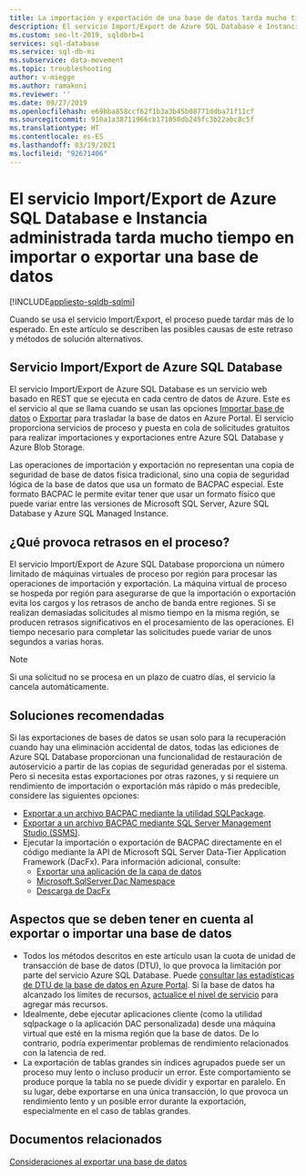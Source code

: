 ```yaml
---
title: La importación y exportación de una base de datos tarda mucho tiempo
description: El servicio Import/Export de Azure SQL Database e Instancia administrada de Azure SQL tarda mucho tiempo en importar o exportar una base de datos
ms.custom: seo-lt-2019, sqldbrb=1
services: sql-database
ms.service: sql-db-mi
ms.subservice: data-movement
ms.topic: troubleshooting
author: v-miegge
ms.author: ramakoni
ms.reviewer: ''
ms.date: 09/27/2019
ms.openlocfilehash: e69bba858ccf62f1b3a3b45b08771ddba71f11cf
ms.sourcegitcommit: 910a1a38711966cb171050db245fc3b22abc8c5f
ms.translationtype: HT
ms.contentlocale: es-ES
ms.lasthandoff: 03/19/2021
ms.locfileid: "92671406"
---
```

# <a name="azure-sql-database-and-managed-instance-importexport-service-takes-a-long-time-to-import-or-export-a-database"></a>El servicio Import/Export de Azure SQL Database e Instancia administrada tarda mucho tiempo en importar o exportar una base de datos

[!INCLUDE[appliesto-sqldb-sqlmi](../includes/appliesto-sqldb-sqlmi.md)]

Cuando se usa el servicio Import/Export, el proceso puede tardar más de lo esperado. En este artículo se describen las posibles causas de este retraso y métodos de solución alternativos.

## <a name="azure-sql-database-importexport-service"></a>Servicio Import/Export de Azure SQL Database

El servicio Import/Export de Azure SQL Database es un servicio web basado en REST que se ejecuta en cada centro de datos de Azure. Este es el servicio al que se llama cuando se usan las opciones [Importar base de datos](database-import.md#using-azure-portal) o [Exportar](./database-import.md#using-azure-portal) para trasladar la base de datos en Azure Portal. El servicio proporciona servicios de proceso y puesta en cola de solicitudes gratuitos para realizar importaciones y exportaciones entre Azure SQL Database y Azure Blob Storage.

Las operaciones de importación y exportación no representan una copia de seguridad de base de datos física tradicional, sino una copia de seguridad lógica de la base de datos que usa un formato de BACPAC especial. Este formato BACPAC le permite evitar tener que usar un formato físico que puede variar entre las versiones de Microsoft SQL Server, Azure SQL Database y Azure SQL Managed Instance.

## <a name="what-causes-delays-in-the-process"></a>¿Qué provoca retrasos en el proceso?

El servicio Import/Export de Azure SQL Database proporciona un número limitado de máquinas virtuales de proceso por región para procesar las operaciones de importación y exportación. La máquina virtual de proceso se hospeda por región para asegurarse de que la importación o exportación evita los cargos y los retrasos de ancho de banda entre regiones. Si se realizan demasiadas solicitudes al mismo tiempo en la misma región, se producen retrasos significativos en el procesamiento de las operaciones. El tiempo necesario para completar las solicitudes puede variar de unos segundos a varias horas.

> [!NOTE]
> Si una solicitud no se procesa en un plazo de cuatro días, el servicio la cancela automáticamente.

## <a name="recommended-solutions"></a>Soluciones recomendadas

Si las exportaciones de bases de datos se usan solo para la recuperación cuando hay una eliminación accidental de datos, todas las ediciones de Azure SQL Database proporcionan una funcionalidad de restauración de autoservicio a partir de las copias de seguridad generadas por el sistema. Pero si necesita estas exportaciones por otras razones, y si requiere un rendimiento de importación o exportación más rápido o más predecible, considere las siguientes opciones:

* [Exportar a un archivo BACPAC mediante la utilidad SQLPackage](./database-export.md#sqlpackage-utility).
* [Exportar a un archivo BACPAC mediante SQL Server Management Studio (SSMS)](./database-export.md#sql-server-management-studio-ssms).
* Ejecutar la importación o exportación de BACPAC directamente en el código mediante la API de Microsoft SQL Server Data-Tier Application Framework (DacFx). Para información adicional, consulte:
  * [Exportar una aplicación de la capa de datos](/sql/relational-databases/data-tier-applications/export-a-data-tier-application)
  * [Microsoft.SqlServer.Dac Namespace](/dotnet/api/microsoft.sqlserver.dac)
  * [Descarga de DacFx](https://www.microsoft.com/download/details.aspx?id=55713)

## <a name="things-to-consider-when-you-export-or-import-a-database"></a>Aspectos que se deben tener en cuenta al exportar o importar una base de datos

* Todos los métodos descritos en este artículo usan la cuota de unidad de transacción de base de datos (DTU), lo que provoca la limitación por parte del servicio Azure SQL Database. Puede [consultar las estadísticas de DTU de la base de datos en Azure Portal](./monitor-tune-overview.md#azure-sql-database-and-azure-sql-managed-instance-resource-monitoring). Si la base de datos ha alcanzado los límites de recursos, [actualice el nivel de servicio](./scale-resources.md) para agregar más recursos.
* Idealmente, debe ejecutar aplicaciones cliente (como la utilidad sqlpackage o la aplicación DAC personalizada) desde una máquina virtual que esté en la misma región que la base de datos. De lo contrario, podría experimentar problemas de rendimiento relacionados con la latencia de red.
* La exportación de tablas grandes sin índices agrupados puede ser un proceso muy lento o incluso producir un error. Este comportamiento se produce porque la tabla no se puede dividir y exportar en paralelo. En su lugar, debe exportarse en una única transacción, lo que provoca un rendimiento lento y un posible error durante la exportación, especialmente en el caso de tablas grandes.


## <a name="related-documents"></a>Documentos relacionados

[Consideraciones al exportar una base de datos](./database-export.md#considerations)